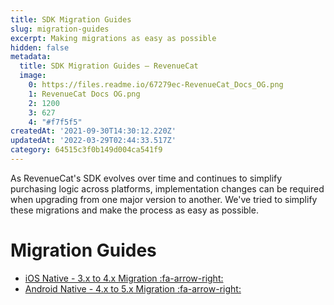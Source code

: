 ```yaml
---
title: SDK Migration Guides
slug: migration-guides
excerpt: Making migrations as easy as possible
hidden: false
metadata:
  title: SDK Migration Guides – RevenueCat
  image:
    0: https://files.readme.io/67279ec-RevenueCat_Docs_OG.png
    1: RevenueCat Docs OG.png
    2: 1200
    3: 627
    4: "#f7f5f5"
createdAt: '2021-09-30T14:30:12.220Z'
updatedAt: '2022-03-29T02:44:33.517Z'
category: 64515c3f0b149d004ca541f9
---
```

As RevenueCat's SDK evolves over time and continues to simplify purchasing logic across platforms, implementation changes can be required when upgrading from one major version to another. We've tried to simplify these migrations and make the process as easy as possible.

# Migration Guides
- [iOS Native - 3.x to 4.x Migration :fa-arrow-right:](doc:ios-native-3x-to-4x-migration)
- [Android Native - 4.x to 5.x Migration :fa-arrow-right:](doc:android-native-4x-to-5x-migration)